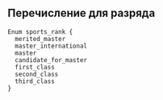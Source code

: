 ## Перечисление для разряда

```
Enum sports_rank {
  merited_master
  master_international
  master
  candidate_for_master
  first_class
  second_class
  third_class
}
```

